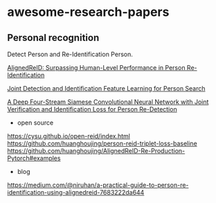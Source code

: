 # awesome-research-papers



## Personal recognition

Detect Person and Re-Identification Person.    

[AlignedReID: Surpassing Human-Level Performance in Person Re-Identification](https://arxiv.org/abs/1711.08184)

[Joint Detection and Identification Feature Learning for Person Search](https://arxiv.org/abs/1604.01850)

[A Deep Four-Stream Siamese Convolutional Neural Network with Joint
Verification and Identification Loss for Person Re-Detection](https://www.researchgate.net/publication/324996070_A_Deep_Four-Stream_Siamese_Convolutional_Neural_Network_with_Joint_Verification_and_Identification_Loss_for_Person_Re-Detection)

- open source    

https://cysu.github.io/open-reid/index.html    
https://github.com/huanghoujing/person-reid-triplet-loss-baseline    
https://github.com/huanghoujing/AlignedReID-Re-Production-Pytorch#examples    

- blog    

https://medium.com/@niruhan/a-practical-guide-to-person-re-identification-using-alignedreid-7683222da644    


